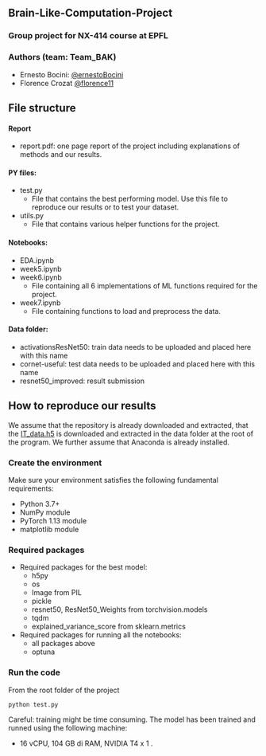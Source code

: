 ## Brain-Like-Computation-Project
### Group project for NX-414 course at EPFL 

### Authors (team: Team_BAK)
- Ernesto Bocini: [@ernestoBocini](https://github.com/ernestoBocini)
- Florence Crozat [@florence11](https://github.com/florence11)

## File structure

#### Report
- report.pdf: one page report of the project including explanations of methods and our results.

#### PY files:
- test.py
  - File that contains the best performing model. Use this file to reproduce our results or to test your dataset.
- utils.py
  - File that contains various helper functions for the project.

#### Notebooks:
- EDA.ipynb
- week5.ipynb
- week6.ipynb
    - File containing all 6 implementations of ML functions required for the project.
- week7.ipynb
    - File containing functions to load and preprocess the data.
    
#### Data folder:
- activationsResNet50: train data needs to be uploaded and placed here with this name
- cornet-useful: test data needs to be uploaded and placed here with this name
- resnet50_improved: result submission


## How to reproduce our results
We assume that the repository is already downloaded and extracted, that the [IT_data.h5](https://drive.google.com/file/d/1s6caFNRpyR9m7ZM6XEv_e8mcXT3_PnHS/view?usp=share_link) is downloaded and extracted in the data folder at the root of the program. We further assume that Anaconda is already installed.

### Create the environment
Make sure your environment satisfies the following fundamental requirements:
- Python 3.7+
- NumPy module 
- PyTorch 1.13 module
- matplotlib module

### Required packages
- Required packages for the best model:
  - h5py
  - os
  - Image from PIL
  - pickle
  - resnet50, ResNet50_Weights from torchvision.models
  - tqdm
  - explained_variance_score from sklearn.metrics
- Required packages for running all the notebooks:
  - all packages above
  - optuna


### Run the code
From the root folder of the project

```shell
python test.py
```
Careful: training might be time consuming. The model has been trained and runned using the following machine:
   - 16 vCPU, 104 GB di RAM, NVIDIA T4 x 1 .
